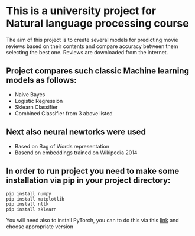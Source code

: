 # This is a university project for Natural language processing course 
The aim of this project is to create several models for predicting movie reviews based on their contents and compare accuracy between them selecting the best one. 
Reviews are downloaded from the internet.

## Project compares such classic Machine learning models as follows:
- Naive Bayes
- Logistic Regression
- Sklearn Classifier
- Combined Classifier from 3 above listed 

## Next also neural newtorks were used 
- Based on Bag of Words representation 
- Basend on embeddings trained on Wikipedia 2014 

## In order to run project you need to make some installation via pip in your project directory: 
```console
pip install numpy
pip install matplotlib
pip install nltk
pip install sklearn
```
You will need also to install PyTorch, you can to do this via this [link](https://pytorch.org) and choose appropriate version
